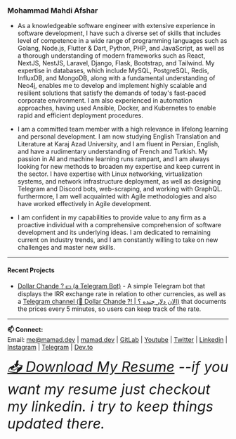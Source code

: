 ### Mohammad Mahdi Afshar

- As a knowledgeable software engineer with extensive experience in software development, I have such a diverse set of skills that includes level of competence in a wide range of programming languages such as Golang, Node.js, Flutter & Dart, Python, PHP, and JavaScript, as well as a thorough understanding of modern frameworks such as React, NextJS, NestJS, Laravel, Django, Flask, Bootstrap, and Tailwind. My expertise in databases, which include MySQL, PostgreSQL, Redis, InfluxDB, and MongoDB, along with a fundamental understanding of Neo4j, enables me to develop and implement highly scalable and resilient solutions that satisfy the demands of today's fast-paced corporate environment. I am also experienced in automation approaches, having used Ansible, Docker, and Kubernetes to enable rapid and efficient deployment procedures.

- I am a committed team member with a high relevance in lifelong learning and personal development. I am now studying English Translation and Literature at Karaj Azad University, and I am fluent in Persian, English, and have a rudimentary understanding of French and Turkish. My passion in AI and machine learning runs rampant, and I am always looking for new methods to broaden my expertise and keep current in the sector. I have expertise with Linux networking, virtualization systems, and network infrastructure deployment, as well as designing Telegram and Discord bots, web-scraping, and working with GraphQL. furthermore, I am well acquainted with Agile methodologies and also have worked effectively in Agile development.

- I am confident in my capabilities to provide value to any firm as a proactive individual with a comprehensive comprehension of software development and its underlying ideas. I am dedicated to remaining current on industry trends, and I am constantly willing to take on new challenges and master new skills.


------------
#### Recent Projects

- [Dollar Chande ? 💵 (a Telegram Bot)](https://t.me/DollarChandeBot) - A simple Telegram bot that displays the IRR exchange rate in relation to other currencies, as well as a [Telegram channel (💸 Dollar Chande ?! | الان دلار چنده ؟‌)](https://t.me/AlanDollarChande) that documents the prices every 5 minutes, so users can keep track of the rate.

------------

**📫 Connect:**</br>
Email: [me@mamad.dev](mailto:me@mamad.dev) 
| [mamad.dev](https://mamad.dev) 
| [GitLab](https://gitlab.com/reloadlife) 
| [Youtube](https://youtube.com/@reloadlife) 
| [Twitter](https://twitter.com/mamad_dev) 
| [Linkedin](https://www.linkedin.com/in/reloadlife/) 
| [Instagram](https://www.instagram.com/mamad.dev/) 
| [Telegram](https://telegram.me/reloadlife/) 
| [Dev.to](https://dev.to/mamad_dev) 


_<font size='6'>[📥 Download My Resume](https://www.linkedin.com/in/reloadlife/) --if you want my resume just checkout my linkedin. i try to keep things updated there.</span>_



